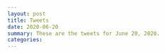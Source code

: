 ```yaml
---
layout: post
title: Tweets
date: 2020-06-20
summary: These are the tweets for June 20, 2020.
categories:
---
```


